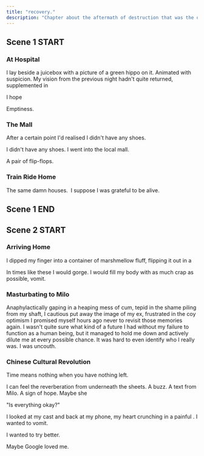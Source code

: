 ```yaml
---
title: "recovery."
description: "Chapter about the aftermath of destruction that was the overdose."
---
```


## Scene 1 START

### At Hospital

I lay beside a juicebox with a picture of a green hippo on it. Animated with suspicion. My vision from the previous night hadn't quite returned, supplemented in

I hope

Emptiness.


### The Mall

After a certain point I'd realised I didn't have any shoes.

I didn't have any shoes. I went into the local mall.

A pair of flip-flops.


### Train Ride Home

The same damn houses.  I suppose I was grateful to be alive.


## Scene 1 END

####

## Scene 2 START


### Arriving Home

I dipped my finger into a container of marshmellow fluff, flipping it out in a

In times like these I would gorge. I would fill my body with as much crap as possible, vomit.



### Masturbating to Milo

Anaphylactically gaping in a heaping mess of cum, tepid in the shame piling from my shaft, I cautious put away the image of my ex, frustrated in the coy optimism I promised myself hours ago never to revisit those memories again. I wasn't quite sure what kind of a future I had without my failure to function as a human being, but it managed to hold me down and actively dilute me at every possible chance. It was hard to even identify who I really was. I was uncouth.

### Chinese Cultural Revolution

Time means nothing when you have nothing left.


I can feel the reverberation from underneath the sheets. A buzz. A text from Milo. A sign of hope. Maybe she

"Is everything okay?"

I looked at my cast and back at my phone, my heart crunching in a painful . I wanted to vomit.



I wanted to try better.

Maybe Google loved me.


